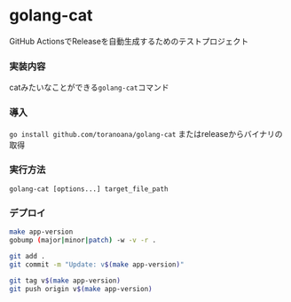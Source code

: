 # golang-cat

GitHub ActionsでReleaseを自動生成するためのテストプロジェクト

### 実装内容

catみたいなことができる`golang-cat`コマンド

### 導入

`go install github.com/toranoana/golang-cat` またはreleaseからバイナリの取得

### 実行方法

`golang-cat [options...] target_file_path`

### デプロイ

```sh
make app-version
gobump (major|minor|patch) -w -v -r .

git add .
git commit -m "Update: v$(make app-version)"

git tag v$(make app-version)
git push origin v$(make app-version)
```
